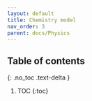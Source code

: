 ```yaml
---
layout: default
title: Chemistry model
nav_order: 3
parent: docs/Physics
---
```

## Table of contents
{: .no_toc .text-delta }
1. TOC
{:toc}



